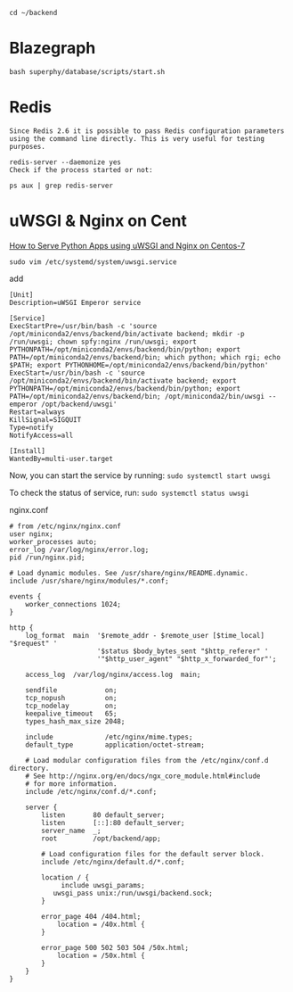 `cd ~/backend`

# Blazegraph
`bash superphy/database/scripts/start.sh`

# Redis
```
Since Redis 2.6 it is possible to pass Redis configuration parameters using the command line directly. This is very useful for testing purposes.

redis-server --daemonize yes
Check if the process started or not:

ps aux | grep redis-server
```

# uWSGI & Nginx on Cent
[How to Serve Python Apps using uWSGI and Nginx on Centos-7](https://hostpresto.com/community/tutorials/how-to-serve-python-apps-using-uwsgi-and-nginx-on-centos-7/)

`sudo vim /etc/systemd/system/uwsgi.service`

add

```
[Unit]
Description=uWSGI Emperor service

[Service]
ExecStartPre=/usr/bin/bash -c 'source /opt/miniconda2/envs/backend/bin/activate backend; mkdir -p /run/uwsgi; chown spfy:nginx /run/uwsgi; export PYTHONPATH=/opt/miniconda2/envs/backend/bin/python; export PATH=/opt/miniconda2/envs/backend/bin; which python; which rgi; echo $PATH; export PYTHONHOME=/opt/miniconda2/envs/backend/bin/python'
ExecStart=/usr/bin/bash -c 'source /opt/miniconda2/envs/backend/bin/activate backend; export PYTHONPATH=/opt/miniconda2/envs/backend/bin/python; export PATH=/opt/miniconda2/envs/backend/bin; /opt/miniconda2/bin/uwsgi --emperor /opt/backend/uwsgi'
Restart=always
KillSignal=SIGQUIT
Type=notify
NotifyAccess=all

[Install]
WantedBy=multi-user.target
```

Now, you can start the service by running:
`sudo systemctl start uwsgi`

To check the status of service, run:
`sudo systemctl status uwsgi`

nginx.conf
```
# from /etc/nginx/nginx.conf
user nginx;
worker_processes auto;
error_log /var/log/nginx/error.log;
pid /run/nginx.pid;

# Load dynamic modules. See /usr/share/nginx/README.dynamic.
include /usr/share/nginx/modules/*.conf;

events {
    worker_connections 1024;
}

http {
    log_format  main  '$remote_addr - $remote_user [$time_local] "$request" '
                      '$status $body_bytes_sent "$http_referer" '
                      '"$http_user_agent" "$http_x_forwarded_for"';

    access_log  /var/log/nginx/access.log  main;

    sendfile            on;
    tcp_nopush          on;
    tcp_nodelay         on;
    keepalive_timeout   65;
    types_hash_max_size 2048;

    include             /etc/nginx/mime.types;
    default_type        application/octet-stream;

    # Load modular configuration files from the /etc/nginx/conf.d directory.
    # See http://nginx.org/en/docs/ngx_core_module.html#include
    # for more information.
    include /etc/nginx/conf.d/*.conf;

    server {
        listen       80 default_server;
        listen       [::]:80 default_server;
        server_name  _;
        root         /opt/backend/app;

        # Load configuration files for the default server block.
        include /etc/nginx/default.d/*.conf;

        location / {
	         include uwsgi_params;
           uwsgi_pass unix:/run/uwsgi/backend.sock;
        }

        error_page 404 /404.html;
            location = /40x.html {
        }

        error_page 500 502 503 504 /50x.html;
            location = /50x.html {
        }
    }
}
```

